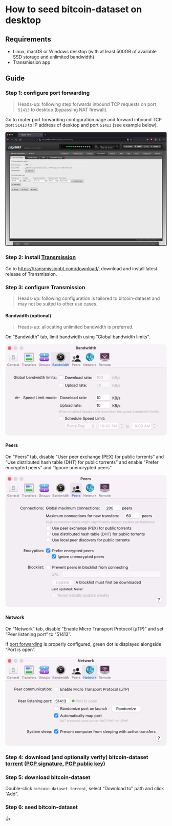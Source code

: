 <!--
Title: How to seed bitcoin-dataset on desktop
Description: Learn how to seed bitcoin-dataset on desktop.
Author: Sun Knudsen <https://github.com/sunknudsen>
Contributors: Sun Knudsen <https://github.com/sunknudsen>
Reviewers:
Publication date: 2022-03-01T17:31:42.392Z
Listed: true
-->

# How to seed bitcoin-dataset on desktop

## Requirements

- Linux, macOS or Windows desktop (with at least 500GB of available SSD storage and unlimited bandwidth)
- Transmission app

## Guide

### Step 1: configure port forwarding

> Heads-up: following step forwards inbound TCP requests on port `51413` to desktop (bypassing NAT firewall).

Go to router port forwarding configuration page and forward inbound TCP port `51413` to IP address of desktop and port `51413` (see example below).

![Port forwarding](./port-forwarding.png)

### Step 2: install [Transmission](https://transmissionbt.com/)

Go to https://transmissionbt.com/download/, download and install latest release of Transmission.

### Step 3: configure Transmission

> Heads-up: following configuration is tailored to bitcoin-dataset and may not be suited to other use cases.

#### Bandwidth (optional)

> Heads-up: allocating unlimited bandwidth is preferred.

On “Bandwidth” tab, limit bandwidth using “Global bandwidth limits”.

![Bandwidth](./transmission-bandwidth.png)

#### Peers

On “Peers” tab, disable “User peer exchange (PEX) for public torrents” and “Use distributed hash table (DHT) for public torrents” and enable “Prefer encrypted peers” and “Ignore unencrypted peers”.

![Peers](./transmission-peers.png)

#### Network

On “Network” tab, disable “Enable Micro Transport Protocol (μTP)” and set “Peer listening port” to “51413”.

If [port forwarding](#step-1-configure-port-forwarding) is properly configured, green dot is displayed alongside “Port is open”.

![Network](./transmission-network.png)

### Step 4: download (and optionally verify) bitcoin-dataset [torrent](../bitcoin-dataset.torrent) ([PGP signature](../bitcoin-dataset.torrent.asc), [PGP public key](https://sunknudsen.com/sunknudsen.asc))

### Step 5: download bitcoin-dataset

Double-click `bitcoin-dataset.torrent`, select “Download to” path and click “Add”.

### Step 6: seed bitcoin-dataset

👍
